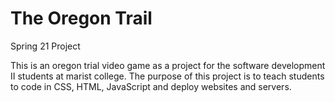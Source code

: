 # The Oregon Trail

Spring 21 Project

This is an oregon trial video game as a project for the software development II students at marist college.
The purpose of this project is to teach students to code in CSS, HTML, JavaScript and deploy websites and servers.
